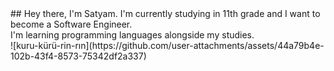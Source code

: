 <!DOCTYPE html>
<html lang="en">
<head>
    <meta charset="UTF-8">
    <meta name="viewport" content="width=device-width, initial-scale=1.0">
    <title>Document</title>
</head>
<body>
    ## Hey there, I'm Satyam.
I'm currently studying in 11th grade and I want to become a Software Engineer.<br>
I'm learning programming languages alongside my studies.<br>
![kuru-kürü-rin-rın](https://github.com/user-attachments/assets/44a79b4e-102b-43f4-8573-75342df2a337)

</body>
</html>
